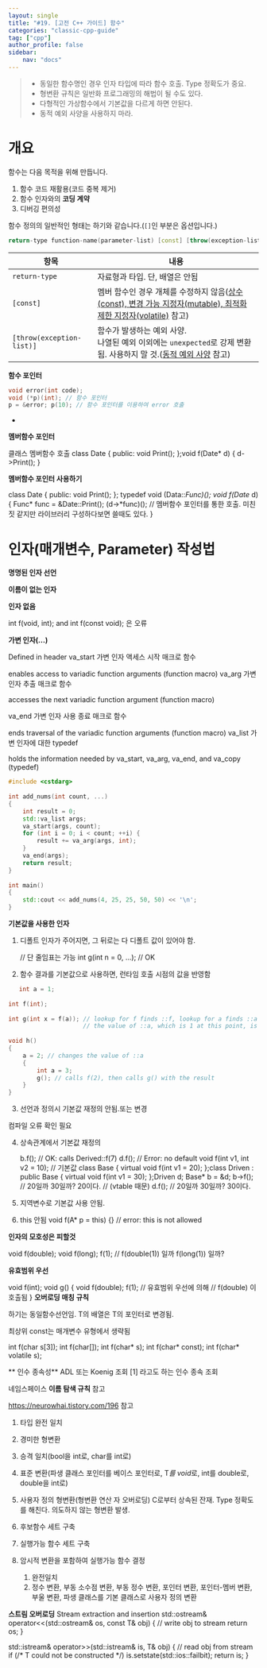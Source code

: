 ```yaml
---
layout: single
title: "#19. [고전 C++ 가이드] 함수"
categories: "classic-cpp-guide"
tag: ["cpp"]
author_profile: false
sidebar: 
    nav: "docs"
---
```

> * 동일한 함수명인 경우 인자 타입에 따라 함수 호출. Type 정확도가 중요. 
> * 형변환 규칙은 일반화 프로그래밍의 해법이 될 수도 있다.
> * 다형적인 가상함수에서 기본값을 다르게 하면 안된다.
> * 동적 예외 사양을 사용하지 마라.

# 개요

함수는 다음 목적을 위해 만듭니다.

1. 함수 코드 재활용(코드 중복 제거) 
2. 함수 인자와의 **코딩 계약**
3. 디버깅 편의성

함수 정의의 일반적인 형태는 하기와 같습니다.(`[]`인 부분은 옵션입니다.)

```cpp
return-type function-name(parameter-list) [const] [throw(exception-list)] {}
```

|항목|내용|
|--|--|
|`return-type`|자료형과 타입. 단, 배열은 안됨|
|`[const]`|멤버 함수인 경우 개체를 수정하지 않음([상수(const), 변경 가능 지정자(mutable), 최적화 제한 지정자(volatile)](https://tango1202.github.io/classic-cpp-guide/classic-cpp-guide-const-mutable/) 참고)
|`[throw(exception-list)]`|함수가 발생하는 예외 사양.<br/>나열된 예외 이외에는 `unexpected`로 강제 변환됨. 사용하지 말 것.([동적 예외 사양](https://tango1202.github.io/classic-cpp-exception/classic-cpp-exception-dynamic-exception-specification) 참고)|

**함수 포인터**

```cpp
void error(int code);
void (*p)(int); // 함수 포인터
p = &error; p(10); // 함수 포인터를 이용하여 error 호출
```
*

**멤버함수 포인터**

클래스 멤버함수 호출
class Date { public: void Print(); };void f(Date* d) { d->Print(); } 

**멤버함수 포인터 사용하기**

class Date { public: void Print(); };
typedef void (Data::*Func)(); void f(Date* d) { Func* func = &Date::Print(); (d->*func)(); // 멤버함수 포인터를 통한 호출. 미친짓 같지만 라이브러리 구성하다보면 쓸때도 있다. }


# 인자(매개변수, Parameter) 작성법

**명명된 인자 선언**

**이름이 없는 인자**

**인자 없음**

int f(void, int); and int f(const void); 은 오류

**가변 인자(...)**

Defined in header <cstdarg>
va_start 가변 인자 액세스 시작 매크로 함수
 
enables access to variadic function arguments
(function macro)
va_arg 가변인자 추출 매크로 함수
 
accesses the next variadic function argument
(function macro)

va_end 가변 인자 사용 종료 매크로 함수
 
ends traversal of the variadic function arguments
(function macro)
va_list 가변 인자에 대한 typedef
 
holds the information needed by va_start, va_arg, va_end, and va_copy
(typedef)
```cpp
#include <cstdarg>
 
int add_nums(int count, ...) 
{
    int result = 0;
    std::va_list args;
    va_start(args, count);
    for (int i = 0; i < count; ++i) {
        result += va_arg(args, int);
    }
    va_end(args);
    return result;
}
 
int main() 
{
    std::cout << add_nums(4, 25, 25, 50, 50) << '\n';
}
```



**기본값을 사용한 인자**

1. 디폴트 인자가 주어지면, 그 뒤로는 다 디폴트 값이 있어야 함.

    // 단 줄임표는 가능
   int g(int n = 0, ...); // OK


2. 함수 결과를 기본값으로 사용하면, 런타임  호출 시점의 값을 반영함
```cpp
   int a = 1;
 
int f(int);
 
int g(int x = f(a)); // lookup for f finds ::f, lookup for a finds ::a
                     // the value of ::a, which is 1 at this point, is not used
 
void h()
{
    a = 2; // changes the value of ::a
    {
        int a = 3;
        g(); // calls f(2), then calls g() with the result
    }
}
```

3. 선언과 정의시 기본값 재정의 안됨.또는 변경

 컴파일 오류 확인 필요

4. 상속관계에서 기본값 재정의

    b.f(); // OK: calls Derived::f(7) 
    d.f(); // Error: no default 
    void f(int v1, int v2 = 10); // 기본값
class Base { virtual void f(int v1 = 20); };class Driven : public Base { virtual void f(int v1 = 30); };Driven d; Base* b = &d; b->f(); // 20일까 30일까? 20이다. // (vtable 때문) d.f(); // 20일까 30일까? 30이다.




5. 지역변수로 기본값 사용 안됨.


6. this 안됨
   void f(A* p = this) {} // error: this is not allowed



**인자의 모호성은 피할것**

void f(double); void f(long);
f(1); // f(double(1)) 일까 f(long(1)) 일까?

**유효범위 우선**

void f(int); 
void g()
{ 
   void f(double); 
   f(1); // 유효범위 우선에 의해 // f(double) 이 호출됨
}
**오버로딩 매칭 규칙**

하기는 동일함수선언임.
T의 배열은 T의 포인터로 변경됨.

최상위 const는 매개변수 유형에서 생략됨

int f(char s[3]);
int f(char[]);
int f(char* s);
int f(char* const);
int f(char* volatile s);

** 인수 종속성**
ADL 또는 Koenig 조회 [1] 라고도 하는 인수 종속 조회

네임스페이스 **이름 탐색 규칙** 참고

https://neurowhai.tistory.com/196 참고


1. 타입 완전 일치
2. 경미한 형변환
3. 승격 일치(bool을 int로, char를 int로) 
4. 표준 변환(파생 클래스 포인터를 베이스 포인터로, T*를 void*로, int를 double로, double을 int로) 
5. 사용자 정의 형변환(형변환 연산
자 오버로딩)
C로부터 상속된 잔재. Type 정확도를 해친다. 의도하지 않는 형변환 발생.

1. 후보함수 세트 구축
2. 실행가능 함수 세트 구축
3. 암시적 변환을 포함하여 실행가능 함수 결정
   1. 완전일치
   2. 정수 변환, 부동 소수점 변환, 부동 정수 변환, 포인터 변환, 포인터-멤버 변환, 부울 변환, 파생 클래스를 기본 클래스로 사용자 정의 변환

**스트림 오버로딩**
Stream extraction and insertion
std::ostream& operator<<(std::ostream& os, const T& obj)
{
    // write obj to stream
    return os;
}
 
std::istream& operator>>(std::istream& is, T& obj)
{
    // read obj from stream
    if (/* T could not be constructed */)
        is.setstate(std::ios::failbit);
    return is;
}
